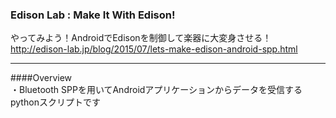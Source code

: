 ### Edison Lab : Make It With Edison!
やってみよう！AndroidでEdisonを制御して楽器に大変身させる！  
http://edison-lab.jp/blog/2015/07/lets-make-edison-android-spp.html
***
 

####Overview  
・Bluetooth SPPを用いてAndroidアプリケーションからデータを受信するpythonスクリプトです
